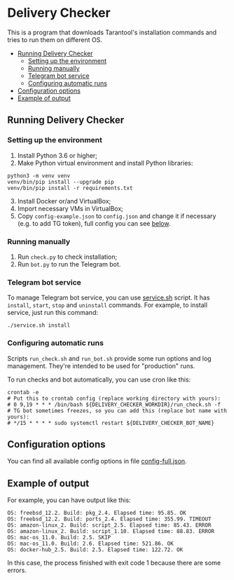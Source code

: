 # Delivery Checker

This is a program that downloads Tarantool's installation commands and tries to
run them on different OS.

<!-- START doctoc generated TOC please keep comment here to allow auto update -->
<!-- DON'T EDIT THIS SECTION, INSTEAD RE-RUN doctoc TO UPDATE -->

- [Running Delivery Checker](#running-delivery-checker)
  - [Setting up the environment](#setting-up-the-environment)
  - [Running manually](#running-manually)
  - [Telegram bot service](#telegram-bot-service)
  - [Configuring automatic runs](#configuring-automatic-runs)
- [Configuration options](#configuration-options)
- [Example of output](#example-of-output)

<!-- END doctoc generated TOC please keep comment here to allow auto update -->

## Running Delivery Checker

### Setting up the environment

1. Install Python 3.6 or higher;
2. Make Python virtual environment and install Python libraries:

```shell
python3 -m venv venv
venv/bin/pip install --upgrade pip
venv/bin/pip install -r requirements.txt
```

3. Install Docker or/and VirtualBox;
4. Import necessary VMs in VirtualBox;
5. Copy `config-example.json` to `config.json` and change it if necessary
   (e.g. to add TG token), full config you can see
   [below](#configuration-options).

### Running manually

1. Run `check.py` to check installation;
2. Run `bot.py` to run the Telegram bot.

### Telegram bot service

To manage Telegram bot service, you can use [service.sh](/service.sh) script. It
has `install`, `start`, `stop` and `uninstall` commands. For example, to install
service, just run this command:

```shell
./service.sh install
```

### Configuring automatic runs

Scripts `run_check.sh` and `run_bot.sh` provide some run options and log management.
They're intended to be used for "production" runs.

To run checks and bot automatically, you can use cron like this:

```shell
crontab -e
# Put this to crontab config (replace working directory with yours):
# 0 9,19 * * * /bin/bash ${DELIVERY_CHECKER_WORKDIR}/run_check.sh -f
# TG bot sometimes freezes, so you can add this (replace bot name with yours):
# */15 * * * * sudo systemctl restart ${DELIVERY_CHECKER_BOT_NAME}
```

## Configuration options

You can find all available config options in
file [config-full.json](/config-full.json).

## Example of output

For example, you can have output like this:

```
OS: freebsd_12.2. Build: pkg_2.4. Elapsed time: 95.85. OK
OS: freebsd_12.2. Build: ports_2.4. Elapsed time: 355.99. TIMEOUT
OS: amazon-linux_2. Build: script_2.5. Elapsed time: 85.43. ERROR
OS: amazon-linux_2. Build: script_1.10. Elapsed time: 88.83. ERROR
OS: mac-os_11.0. Build: 2.5. SKIP
OS: mac-os_11.0. Build: 2.6. Elapsed time: 521.86. OK
OS: docker-hub_2.5. Build: 2.5. Elapsed time: 122.72. OK
```

In this case, the process finished with exit code 1 because there are some
errors.
